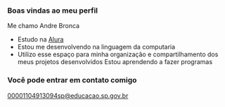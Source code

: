 ### Boas vindas ao meu perfil

Me chamo Andre Bronca

- Estudo na [Alura](https://www.alura.com.br)
- Estou me desenvolvendo na linguagem da computaria
- Utilizo esse espaço para minha organização e compartilhamento dos meus projetos desenvolvidos
  Estou aprendendo a fazer programas
### Você pode entrar em contato comigo
00001104913094sp@educacao.sp.gov.br
